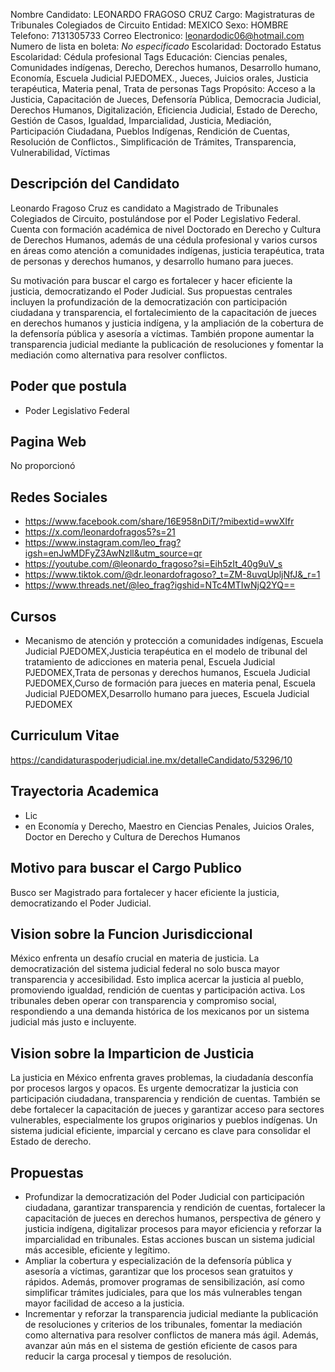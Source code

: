 Nombre Candidato: LEONARDO FRAGOSO CRUZ
Cargo: Magistraturas de Tribunales Colegiados de Circuito
Entidad: MEXICO
Sexo: HOMBRE
Telefono: 7131305733
Correo Electronico: leonardodic06@hotmail.com
Numero de lista en boleta: *No especificado*
Escolaridad: Doctorado
Estatus Escolaridad: Cédula profesional
Tags Educación: Ciencias penales, Comunidades indígenas, Derecho, Derechos humanos, Desarrollo humano, Economía, Escuela Judicial PJEDOMEX., Jueces, Juicios orales, Justicia terapéutica, Materia penal, Trata de personas
Tags Propósito: Acceso a la Justicia, Capacitación de Jueces, Defensoría Pública, Democracia Judicial, Derechos Humanos, Digitalización, Eficiencia Judicial, Estado de Derecho, Gestión de Casos, Igualdad, Imparcialidad, Justicia, Mediación, Participación Ciudadana, Pueblos Indígenas, Rendición de Cuentas, Resolución de Conflictos., Simplificación de Trámites, Transparencia, Vulnerabilidad, Víctimas


## Descripción del Candidato 

Leonardo Fragoso Cruz es candidato a Magistrado de Tribunales Colegiados de Circuito, postulándose por el Poder Legislativo Federal. Cuenta con formación académica de nivel Doctorado en Derecho y Cultura de Derechos Humanos, además de una cédula profesional y varios cursos en áreas como atención a comunidades indígenas, justicia terapéutica, trata de personas y derechos humanos, y desarrollo humano para jueces.

Su motivación para buscar el cargo es fortalecer y hacer eficiente la justicia, democratizando el Poder Judicial. Sus propuestas centrales incluyen la profundización de la democratización con participación ciudadana y transparencia, el fortalecimiento de la capacitación de jueces en derechos humanos y justicia indígena, y la ampliación de la cobertura de la defensoría pública y asesoría a víctimas.  También propone aumentar la transparencia judicial mediante la publicación de resoluciones y fomentar la mediación como alternativa para resolver conflictos.


## Poder que postula

- Poder Legislativo Federal


## Pagina Web

No proporcionó


## Redes Sociales

- https://www.facebook.com/share/16E958nDiT/?mibextid=wwXIfr
- https://x.com/leonardofragos5?s=21
- https://www.instagram.com/leo_frag?igsh=enJwMDFyZ3AwNzll&utm_source=qr
- https://youtube.com/@leonardo_fragoso?si=Eih5zIt_40g9uV_s
- https://www.tiktok.com/@dr.leonardofragoso?_t=ZM-8uvqUpljNfJ&_r=1
- https://www.threads.net/@leo_frag?igshid=NTc4MTIwNjQ2YQ==


## Cursos

- Mecanismo de atención y protección a comunidades indígenas, Escuela Judicial PJEDOMEX,Justicia terapéutica en el modelo de tribunal del tratamiento de adicciones en materia penal, Escuela Judicial PJEDOMEX,Trata de personas y derechos humanos, Escuela Judicial PJEDOMEX,Curso de formación para jueces en materia penal, Escuela Judicial PJEDOMEX,Desarrollo humano para jueces, Escuela Judicial PJEDOMEX


## Curriculum Vitae

https://candidaturaspoderjudicial.ine.mx/detalleCandidato/53296/10


## Trayectoria Academica

- Lic
- en Economía y Derecho, Maestro en Ciencias Penales, Juicios Orales, Doctor en Derecho y Cultura de Derechos Humanos


## Motivo para buscar el Cargo Publico

Busco ser Magistrado para fortalecer y hacer eficiente la justicia, democratizando el Poder Judicial.


## Vision sobre la Funcion Jurisdiccional

México enfrenta un desafío crucial en materia de justicia. La democratización del sistema judicial federal no solo busca mayor transparencia y accesibilidad. Esto implica acercar la justicia al pueblo, promoviendo igualdad, rendición de cuentas y participación activa. Los tribunales deben operar con transparencia y compromiso social, respondiendo a una demanda histórica de los mexicanos por un sistema judicial más justo e incluyente.


## Vision sobre la Imparticion de Justicia

La justicia en México enfrenta graves problemas, la ciudadanía desconfía por procesos largos y opacos. Es urgente democratizar la justicia con participación ciudadana, transparencia y rendición de cuentas. También se debe fortalecer la capacitación de jueces y garantizar acceso para sectores vulnerables, especialmente los grupos originarios y pueblos indígenas. Un sistema judicial eficiente, imparcial y cercano es clave para consolidar el Estado de derecho.


## Propuestas

- Profundizar la democratización del Poder Judicial con participación ciudadana, garantizar transparencia y rendición de cuentas, fortalecer la capacitación de jueces en derechos humanos, perspectiva de género y justicia indígena, digitalizar procesos para mayor eficiencia y reforzar la imparcialidad en tribunales. Estas acciones buscan un sistema judicial más accesible, eficiente y legítimo.
- Ampliar la cobertura y especialización de la defensoría pública y asesoría a víctimas, garantizar que los procesos sean gratuitos y rápidos. Además, promover programas de sensibilización, así como simplificar trámites judiciales, para que los más vulnerables tengan mayor facilidad de acceso a la justicia.
- Incrementar y reforzar la transparencia judicial mediante la publicación de resoluciones y criterios de los tribunales, fomentar la mediación como alternativa para resolver conflictos de manera más ágil. Además, avanzar aún más en el sistema de gestión eficiente de casos para reducir la carga procesal y tiempos de resolución.

